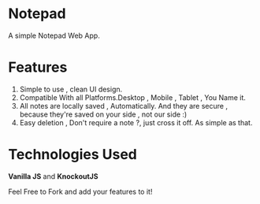 # Notepad
A simple Notepad Web App.

# Features
1. Simple to use , clean UI design.
2. Compatible With all Platforms.Desktop , Mobile , Tablet , You Name it.
3. All notes are locally saved , Automatically. And they are secure , because they're saved on your side , not our side :)
4. Easy deletion , Don't require a note ?, just cross it off. As simple as that.

# Technologies Used
**Vanilla JS** and **KnockoutJS**

Feel Free to Fork and add your features to it!
